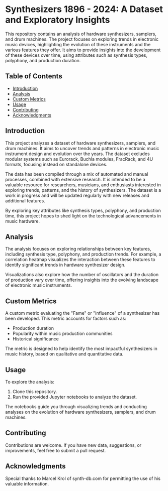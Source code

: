 # Synthesizers 1896 - 2024: A Dataset and Exploratory Insights

This repository contains an analysis of hardware synthesizers, samplers, and drum machines. The project focuses on exploring trends in electronic music devices, highlighting the evolution of these instruments and the various features they offer. It aims to provide insights into the development of these devices over time, using attributes such as synthesis types, polyphony, and production duration.

## Table of Contents

- [Introduction](#introduction)
- [Analysis](#analysis)
- [Custom Metrics](#custom-metrics)
- [Usage](#usage)
- [Contributing](#contributing)
- [Acknowledgments](#acknowledgments)

## Introduction

This project analyzes a dataset of hardware synthesizers, samplers, and drum machines. It aims to uncover trends and patterns in electronic music instrument design and evolution over the years. The dataset excludes modular systems such as Eurorack, Buchla modules, FracRack, and 4U formats, focusing instead on standalone devices.

The data has been compiled through a mix of automated and manual processes, combined with extensive research. It is intended to be a valuable resource for researchers, musicians, and enthusiasts interested in exploring trends, patterns, and the history of synthesizers. The dataset is a work in progress and will be updated regularly with new releases and additional features.

By exploring key attributes like synthesis types, polyphony, and production time, this project hopes to shed light on the technological advancements in music hardware.

## Analysis

The analysis focuses on exploring relationships between key features, including synthesis type, polyphony, and production trends. For example, a correlation heatmap visualizes the interaction between these features to identify significant trends in hardware synthesizer design.

Visualizations also explore how the number of oscillators and the duration of production vary over time, offering insights into the evolving landscape of electronic music instruments.

## Custom Metrics

A custom metric evaluating the "Fame" or "Influence" of a synthesizer has been developed. This metric accounts for factors such as:
- Production duration
- Popularity within music production communities
- Historical significance

The metric is designed to help identify the most impactful synthesizers in music history, based on qualitative and quantitative data.

## Usage

To explore the analysis:
1. Clone this repository.
2. Run the provided Jupyter notebooks to analyze the dataset.

The notebooks guide you through visualizing trends and conducting analyses on the evolution of hardware synthesizers, samplers, and drum machines.

## Contributing

Contributions are welcome. If you have new data, suggestions, or improvements, feel free to submit a pull request.

## Acknowledgments

Special thanks to Marcel Krol of synth-db.com for permitting the use of his valuable information.
